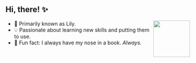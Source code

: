 ## Hi, there! ✨

<img align= "right" width ="100" height="100" src="https://cdna.artstation.com/p/assets/images/images/035/693/656/original/gwyneth-balucio-hello-world.gif?1615642877">

- 🌸 Primarily known as Lily.
- 💡 Passionate about learning new skills and putting them to use.
- 🩷 Fun fact: I always have my nose in a book. *Always.*

<!---
liviadfsilva/liviadfsilva is a ✨ special ✨ repository because its `README.md` (this file) appears on your GitHub profile.
You can click the Preview link to take a look at your changes.
--->
